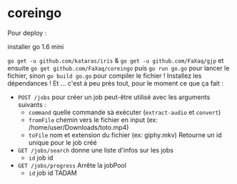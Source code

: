 # coreingo

Pour deploy : 

installer go 1.6 mini

`go get -u github.com/kataras/iris` & `go get -u github.com/FaXaq/gjp` et ensuite `go get github.com/FaXaq/coreingo` puis `go run go.go` pour lancer le fichier, sinon `go build go.go` pour compiler le fichier !
Installez les dépendances !
Et ... c'est à peu près tout, pour le moment ce que ça fait :

* `POST /jobs` pour créer un job peut-être utilisé avec les arguments suivants :
  * `command` quelle commande sà exécuter (`extract-audio` et `convert`)
  * `fromFile` chemin vers le fichier en input (ex: /home/user/Downloads/toto.mp4)
  * `toFile` nom et extension du fichier (ex: giphy.mkv)
  Retourne un id unique pour le job créé
* `GET /jobs/search` donne une liste d'infos sur les jobs
  * `id` job id
* `GET /jobs/progress` Arrête la jobPool
  * `id` job id
TADAM
